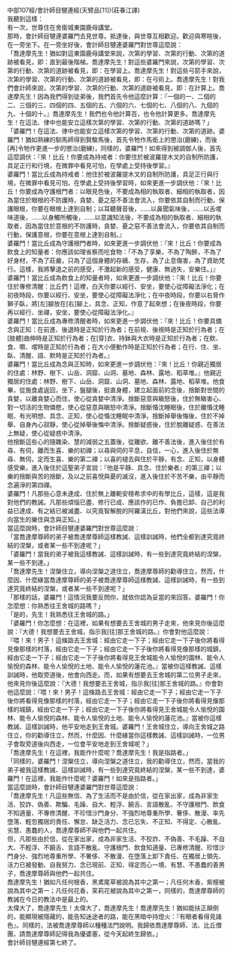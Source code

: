 中部107經/會計師目犍連經(天臂品[11])(莊春江譯)  
我聽到這樣：  
有一次，世尊住在舍衛城東園鹿母講堂。  
那時，會計師目犍連婆羅門去見世尊。抵達後，與世尊互相歡迎。歡迎與寒暄後，在一旁坐下。在一旁坐好後，會計師目犍連婆羅門對世尊這麼說：  
「喬達摩先生！猶如對這東園鹿母講堂來說，次第的學習、次第的行動、次第的道跡被看見，即：直到最後階梯。喬達摩先生！對這些婆羅門來說，次第的學習、次第的行動、次第的道跡被看見，即：在學習上。喬達摩先生！對這些弓箭手來說，次第的學習、次第的行動、次第的道跡被看見，即：在弓術上。喬達摩先生！對我們會計師來說，次第的學習、次第的行動、次第的道跡被看見，即：在計算上。喬達摩先生！因為我們得到徒弟後，我們首先令他這麼計算：『一個的一、二個的二、三個的三、四個的四、五個的五、六個的六、七個的七、八個的八、九個的九、十個的十。』喬達摩先生！我們也令他計算百，也令他計算更多。喬達摩先生！在這法、律中也能安立這樣次第的學習、次第的行動、次第的道跡嗎？」  
「婆羅門！在這法、律中也能安立這樣次第的學習、次第的行動、次第的道跡。婆羅門！猶如熟練的馴馬師得到賢駿馬後，首先令牠作馬銜上的懲治(磨練)，而後[再]令牠作更進一步的懲治(磨練)，同樣的，婆羅門！如來得到被調御人後，首先這麼調伏：『來！比丘！你要成為持戒者：你要住於被波羅提木叉的自制所防護，具足正行和行境，在微罪中看見可怕，在學處上受持後學習。』  
婆羅門！當比丘成為持戒者：他住於被波羅提木叉的自制所防護，具足正行與行境，在微罪中看見可怕，在學處上受持後學習時，如來更進一步調伏他：『來！比丘！你要成為守護根門者：以眼見色後，不要成為相的執取者、細相的執取者，因為當住於眼根的不防護時，貪婪、憂之惡不善法會流入，你要依其自制而行動，保護眼根，你要在眼根上達到自制；以耳聽聲音後，……以鼻聞氣味後，……以舌嚐味道後，……以身觸所觸後，……以意識知法後，不要成為相的執取者、細相的執取者，因為當住於意根的不防護時，貪婪、憂之惡不善法會流入，你要依其自制而行動，保護意根，你要在意根上達到自制。』  
婆羅門！當比丘成為守護根門者時，如來更進一步調伏他：『來！比丘！你要成為飲食上的知量者：你應該如理省察而吃食物：「不為了享樂，不為了陶醉，不為了好身材，不為了莊嚴，只為了這個身體的存續、生存，為了止息傷害，為了資助梵行。這樣，我將擊退之前的感受，不激起新的感受，健康、無過失，安樂住。」』  
婆羅門！當比丘成為飲食上的知量者時，如來更進一步調伏他：『來！比丘！你要住於專修清醒：比丘們！這裡，白天你要以經行、安坐，要使心從障礙法淨化；在初夜時段，你要以經行、安坐，要使心從障礙法淨化；在中夜時段，你要以右脅作獅子臥，將[左]腳放在[右]腳上，具念、正知，作意了起來想；在後夜時段，你要再以經行、坐禪，安坐，要使心從障礙法淨化。』  
婆羅門！當比丘成為專修清醒者時，如來更進一步調伏他：『來！比丘！你要具備念與正知：在前進、後退時是正知於行為者；在前視、後視時是正知於行為者；在[肢體]曲伸時是正知於行為者；在[穿]衣、持鉢與大衣時是正知於行為者；在飲、食、嚼、嚐時是正知於行為者；在大小便動作時是正知於行為者；在行、住、坐、臥、清醒、語、默時是正知於行為者。』  
婆羅門！當比丘成為念與正知時，如來更進一步調伏他：『來！比丘！你親近獨居的住處：林野、樹下、山岳、洞窟、山洞、墓地、森林、露地、稻草堆。』他親近獨居的住處：林野、樹下、山岳、洞窟、山洞、墓地、森林、露地、稻草堆。他食畢，從施食處返回，坐下，盤腿後，挺直身體，建立起面前的念後，捨斷對世間的貪婪，以離貪婪心而住，使心從貪婪中清淨。捨斷惡意與瞋怒後，住於無瞋害心、對一切活的生物憐愍，使心從惡意與瞋怒中清淨。捨斷惛沈睡眠後，住於離惛沈睡眠、有光明想、具念、正知，使心從惛沈睡眠中清淨。捨斷掉舉後悔後，住於不掉舉、自身內心寂靜，使心從掉舉後悔中清淨。捨斷疑惑後，住於脫離疑惑、在善法上無疑，使心從疑惑中清淨。  
他捨斷這些心的隨雜染、慧的減弱之五蓋後，從離欲、離不善法後，進入後住於有尋、有伺，離而生喜、樂的初禪；以尋與伺的平息，自信，一心，進入後住於無尋、無伺，定而生喜、樂的第二禪；以喜的褪去與住於平靜，有念、正知，以身體感受樂，進入後住於這聖弟子宣說：『他是平靜、具念、住於樂者』的第三禪；以樂的捨斷與苦的捨斷，及以之前喜悅與憂的滅沒，進入後住於不苦不樂，由平靜而念遍淨的第四禪。  
婆羅門！凡那些心意未達成、住於無上離軛安穩希求中的有學比丘，這樣，這是我對他們的教誡。凡那些煩惱已盡、修行已成、應該作的已作、負擔已卸、自己的利益已達成、有之結已被滅盡、以究竟智解脫的阿羅漢比丘，對他們來說，這些法導向當生的樂住與念與正知。」  
當這麼說時，會計師目犍連婆羅門對世尊這麼說：  
「當喬達摩尊師的弟子被喬達摩尊師這樣教誡、這樣訓誡時，他們全都到達究竟終結的涅槃，或者某一些不到達呢？」  
「婆羅門！當我的弟子被我這樣教誡、這樣訓誡時，有一些到達究竟終結的涅槃，某一些不到達。」  
「喬達摩先生！涅槃住立，導向涅槃之道住立，喬達摩尊師的勸導住立，然而，什麼因、什麼緣當喬達摩尊師的弟子被喬達摩尊師這樣教誡、這樣訓誡時，有一些到達究竟終結的涅槃，或者某一些不到達呢？」  
「那樣的話，婆羅門！這情況我要反問你，就依你認為妥當的來回答。婆羅門！你怎麼想：你熟悉往王舍城的路嗎？」  
「是的，先生！我熟悉往王舍城的路。」  
「婆羅門！你怎麼想：在這裡，如果有想要去王舍城的男子走來，他來見你後這麼說：『大德！我想要去王舍城，指示我[往]那王舍城的路。』你會對他這麼說：『喂！來！男子！這條路去王舍城：經由它走一下子；經由它走一下子後你將看得見像那樣的村落，經由它走一下子；經由它走一下子後你將看得見像那樣的城鎮，經由它走一下子；經由它走一下子後你將看得見王舍城能令人愉悅的園林、能令人愉悅的森林、能令人愉悅的土地、能令人愉悅的蓮花池。』當被你這樣教誡、這樣訓誡時，他取旁道後，他會向西走。而，如果有想要去王舍城的第二位男子走來，他來見你後這麼說：『大德！我想要去王舍城，指示我[往]那王舍城的路。』你會對他這麼說：『喂！來！男子！這條路去王舍城：經由它走一下子；經由它走一下子後你將看得見像那樣的村落，經由它走一下子；經由它走一下子後你將看得見像那樣的城鎮，經由它走一下子；經由它走一下子後你將看得見王舍城能令人愉悅的園林、能令人愉悅的森林、能令人愉悅的土地、能令人愉悅的蓮花池。』當被你這樣教誡、這樣訓誡時，他平安地走到王舍城。婆羅門！王舍城住立，導向王舍城之路住立，你的勸導住立，然而，什麼因、什麼緣當你這樣教誡、這樣訓誡時，一位男子會取旁道後向西走，一位會平安地走到王舍城呢？」  
「喬達摩先生！在這裡，我能作什麼呢？喬達摩先生！我是指路者。」  
「同樣的，婆羅門！涅槃住立，導向涅槃之道住立，我的勸導住立，然而，當我的弟子被我這樣教誡、這樣訓誡時，有一些到達究竟終結的涅槃，某一些不到達，婆羅門！在這裡，我能作什麼呢？婆羅門！如來是指路者。」  
當這麼說時，會計師目犍連婆羅門對世尊這麼說：  
「喬達摩先生！凡這些無信、為了生活而不是由於信，從在家出家，成為非家生活、狡詐、偽善、欺騙、毛躁、自大、輕浮、饒舌、言語散亂、不守護根門、飲食不知適量、不專修清醒、不珍惜沙門身分、不強烈地尊重所學、奢侈、散漫、率先墮落、輕忽獨居的責任、懈怠、缺乏活力、念已忘失、不正知、不得定、心散亂、劣慧、愚蠢的人，喬達摩尊師不與他們一起共住。  
但，凡那些由於信，從在家出家，成為非家生活、不狡詐、不偽善、不毛躁、不自大、不輕浮、不饒舌、言語不散亂、守護根門、飲食知適量、已專修清醒、珍惜沙門身分、強烈地尊重所學、不奢侈、不散漫、在墮落上卸下責任、在獨居上領先、活力已被發動、自我努力、念已現前、正知、得定而心一境、有慧、不愚蠢的善男子，喬達摩尊師與他們一起共住。  
喬達摩先生！猶如凡任何根香，黑鳶尾草被說為其中之第一；凡任何木香，紫檀被說為其中之第一；凡任何花香，茉莉花被說為其中之第一，同樣的，喬達摩尊師的教誡在今日的教法中是最上的。  
太偉大了，喬達摩先生！太偉大了，喬達摩先生！喬達摩先生！猶如能扶正顛倒的，能顯現被隱藏的，能告知迷途者的路，能在黑暗中持燈火：『有眼者看得見諸色』。同樣的，法被喬達摩尊師以種種法門說明。我歸依喬達摩尊師、法、比丘僧團，請喬達摩尊師記得我為優婆塞，從今天起終生歸依。」  
會計師目犍連經第七終了。  
  
  
